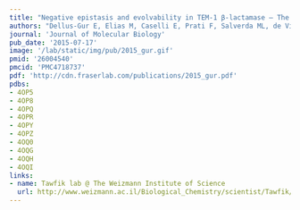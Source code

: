 ```yaml
---
title: "Negative epistasis and evolvability in TEM-1 β-lactamase – The thin line between an enzyme’s conformational freedom and disorder."
authors: "Dellus-Gur E, Elias M, Caselli E, Prati F, Salverda ML, de Visser JA, **Fraser JS**, Tawfik DS."
journal: 'Journal of Molecular Biology'
pub_date: '2015-07-17'
image: '/lab/static/img/pub/2015_gur.gif'
pmid: '26004540'
pmcid: 'PMC4718737'
pdf: 'http://cdn.fraserlab.com/publications/2015_gur.pdf'
pdbs:
- 4OP5
- 4OP8
- 4OPQ
- 4OPR
- 4OPY
- 4OPZ
- 4OQ0
- 4OQG
- 4OQH
- 4OQI
links:
- name: Tawfik lab @ The Weizmann Institute of Science
  url: http://www.weizmann.ac.il/Biological_Chemistry/scientist/Tawfik/
---
```

